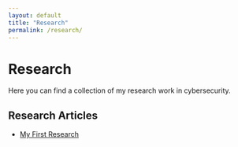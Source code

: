 ```yaml
---
layout: default
title: "Research"
permalink: /research/
---
```


# Research

Here you can find a collection of my research work in cybersecurity.

## Research Articles

- [My First Research](posts/2024-05-22-test)
